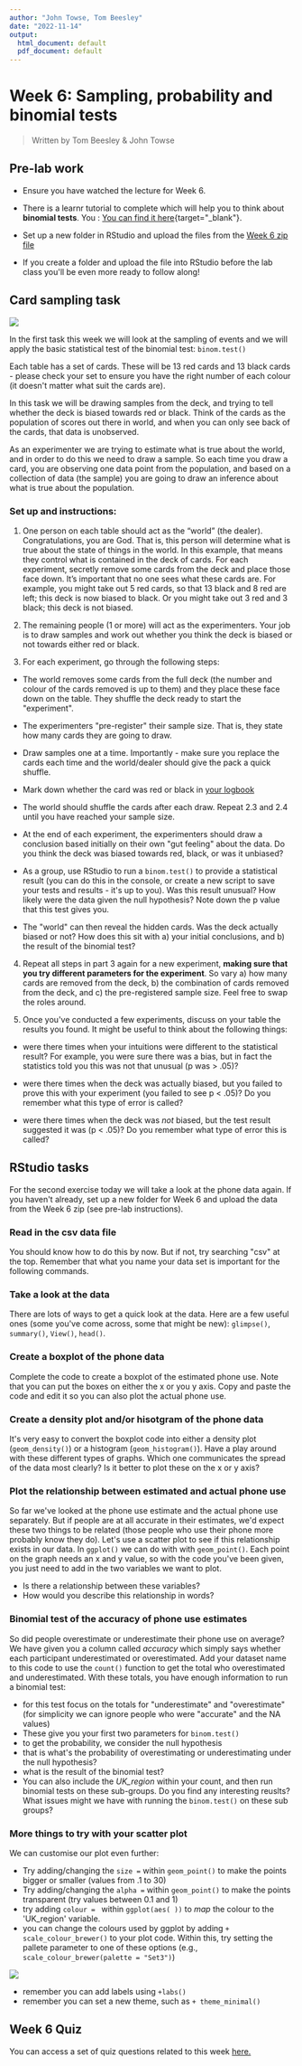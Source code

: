 ```yaml
---
author: "John Towse, Tom Beesley"
date: "2022-11-14"
output:
  html_document: default
  pdf_document: default
---
```


# Week 6: Sampling, probability and binomial tests

> Written by Tom Beesley & John Towse

## Pre-lab work

-   Ensure you have watched the lecture for Week 6.

-   There  is a learnr tutorial to complete which will help you to think about **binomial tests**. You : [You can find it here](https://ma-rconnect.lancs.ac.uk/PSYC121_2022_W6_prep/){target="_blank"}.

-   Set up a new folder in RStudio and upload the files from the [Week 6 zip file](files/Week_6/Week_6.zip)

-   If you create a folder and upload the file into RStudio before the lab class you'll be even more ready to follow along!

## Card sampling task

![](files/Week_6/cards.jpg)

In the first task this week we will look at the sampling of events and we will apply the basic statistical test of the binomial test: `binom.test()`

Each table has a set of cards. These will be 13 red cards and 13 black cards - please check your set to ensure you have the right number of each colour (it doesn't matter what suit the cards are).

In this task we will be drawing samples from the deck, and trying to tell whether the deck is biased towards red or black. Think of the cards as the population of scores out there in world, and when you can only see back of the cards, that data is unobserved. 

As an experimenter we are trying to estimate what is true about the world, and in order to do this we need to draw a sample. So each time you draw a card, you are observing one data point from the population, and based on a collection of data (the sample) you are going to draw an inference about what is true about the population.

### Set up and instructions:

1. One person on each table should act as the “world” (the dealer). Congratulations, you are God. That is, this person will determine what is true about the state of things in the world. In this example, that means they control what is contained in the deck of cards. For each experiment, secretly remove some cards from the deck and place those face down. It’s important that no one sees what these cards are. For example, you might take out 5 red cards, so that 13 black and 8 red are left; this deck is now biased to black. Or you might take out 3 red and 3 black; this deck is not biased.

2. The remaining people (1 or more) will act as the experimenters. Your job is to draw samples and work out whether you think the deck is biased or not towards either red or black. 

3. For each experiment, go through the following steps:

  + The world removes some cards from the full deck (the number and colour of the cards removed is up to them) and they place these face down on the table. They shuffle the deck ready to start the "experiment".

  + The experimenters "pre-register" their sample size. That is, they state how many cards they are going to draw.

  + Draw samples one at a time. Importantly - make sure you replace the cards each time and the world/dealer should give the pack a quick shuffle. 

  + Mark down whether the card was red or black in [your logbook](files/Week_6/Week_6_card_logbook.docx)

  + The world should shuffle the cards after each draw. Repeat 2.3 and 2.4 until you have reached your sample size.

  + At the end of each experiment, the experimenters should draw a conclusion based initially on their own "gut feeling" about the data. Do you think the deck was biased towards red, black, or was it unbiased?

  + As a group, use RStudio to run a `binom.test()` to provide a statistical result (you can do this in the console, or create a new script to save your tests and results - it's up to you). Was this result unusual? How likely were the data given the null hypothesis? Note down the p value that this test gives you.

  + The "world" can then reveal the hidden cards. Was the deck actually biased or not? How does this sit with a) your initial conclusions, and b) the result of the binomial test?

4. Repeat all steps in part 3 again for a new experiment, **making sure that you try different parameters for the experiment**. So vary a) how many cards are removed from the deck, b) the combination of cards removed from the deck, and c) the pre-registered sample size. Feel free to swap the roles around.

5. Once you've conducted a few experiments, discuss on your table the results you found. It might be useful to think about the following things: 

  + were there times when your intuitions were different to the statistical result? For example, you were sure there was a bias, but in fact the statistics told you this was not that unusual (p was > .05)? 

  + were there times when the deck was actually biased, but you failed to prove this with your experiment (you failed to see p < .05)? Do you remember what this type of error is called?

  + were there times when the deck was *not* biased, but the test result suggested it was (p < .05)? Do you remember what type of error this is called?

## RStudio tasks

For the second exercise today we will take a look at the phone data again. If you haven't already, set up a new folder for Week 6 and upload the data from the Week 6 zip (see pre-lab instructions).

### Read in the csv data file

You should know how to do this by now. But if not, try searching "csv" at the top. Remember that what you name your data set is important for the following commands.

### Take a look at the data

There are lots of ways to get a quick look at the data. Here are a few useful ones (some you've come across, some that might be new): `glimpse()`, `summary()`, `View()`, `head()`.

### Create a boxplot of the phone data

Complete the code to create a boxplot of the estimated phone use. Note that you can put the boxes on either the x or you y axis. Copy and paste the code and edit it so you can also plot the actual phone use.

### Create a density plot and/or hisotgram of the phone data

It's very easy to convert the boxplot code into either a density plot (`geom_density()`) or a histogram (`geom_histogram()`). Have a play around with these different types of graphs. Which one communicates the spread of the data most clearly? Is it better to plot these on the x or y axis?

### Plot the relationship between estimated and actual phone use

So far we've looked at the phone use estimate and the actual phone use separately. But if people are at all accurate in their estimates, we'd expect these two things to be related (those people who use their phone more probably know they do). Let's use a scatter plot to see if this relationship exists in our data. In `ggplot()` we can do with with `geom_point()`. Each point on the graph needs an x and y value, so with the code you've been given, you just need to add in the two variables we want to plot. 

- Is there a relationship between these variables?
- How would you describe this relationship in words?


### Binomial test of the accuracy of phone use estimates

So did people overestimate or underestimate their phone use on average? We have given you a column called *accuracy* which simply says whether each participant underestimated or overestimated. Add your dataset name to this code to use the `count()` function to get the total who overestimated and underestimated. With these totals, you have enough information to run a binomial test:

- for this test focus on the totals for "underestimate" and "overestimate" (for simplicity we can ignore people who were "accurate" and the NA values)
- These give you your first two parameters for `binom.test()`
- to get the probability, we consider the null hypothesis
- that is what's the probability of overestimating or underestimating under the null hypothesis?
- what is the result of the binomial test?
- You can also include the *UK_region* within your count, and then run binomial tests on these sub-groups. Do you find any interesting reuslts? What issues might we have with running the `binom.test()` on these sub groups?


### More things to try with your scatter plot

We can customise our plot even further:

- Try adding/changing the `size =` within `geom_point()` to make the points bigger or smaller (values from .1 to 30)
- Try adding/changing the `alpha =` within `geom_point()` to make the points transparent (try values between 0.1 and 1) 
- try adding `colour = ` within `ggplot(aes( ))` to *map* the colour to the 'UK_region' variable. 
- you can change the colours used by ggplot by adding `+ scale_colour_brewer()` to your plot code. Within this, try setting the pallete parameter to one of these options (e.g., `scale_colour_brewer(palette = "Set3")`)

![](files/Week_6/brewer_cols.png)

- remember you can add labels using `+labs()`
- remember you can set a new theme, such as `+ theme_minimal()`

## Week 6 Quiz

You can access a set of quiz questions related to this week [here.](https://ma-rconnect.lancs.ac.uk/PSYC121_2022_Week_6_Quiz/)

